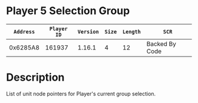 # Player 5 Selection Group

| `Address` | `Player ID` | `Version` | `Size` | `Length` | `SCR` |
| ---------- | ----------- | --------- | ------ | -------- | ---- |
| 0x6285A8 | 161937 | 1.16.1 | 4 | 12 | Backed By Code |

# Description

List of unit node pointers for Player's current group selection.